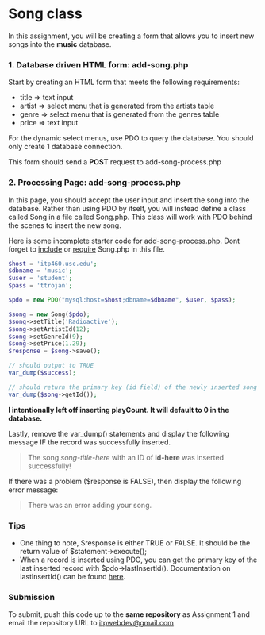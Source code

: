 Song class
==========

In this assignment, you will be creating a form that allows you to insert new songs into the __music__ database.

### 1. Database driven HTML form: add-song.php

Start by creating an HTML form that meets the following requirements:

* title => text input
* artist => select menu that is generated from the artists table
* genre => select menu that is generated from the genres table
* price => text input

For the dynamic select menus, use PDO to query the database. You should only create 1 database connection.

This form should send a __POST__ request to add-song-process.php

### 2. Processing Page: add-song-process.php

In this page, you should accept the user input and insert the song into the database. Rather than using PDO by itself, you will instead define a class called Song in a file called Song.php. This class will work with PDO behind the scenes to insert the new song. 

Here is some incomplete starter code for add-song-process.php.  Dont forget to [include](http://www.php.net/manual/en/function.include.php) or [require](http://www.php.net/manual/en/function.require.php) Song.php in this file.

```php
$host = 'itp460.usc.edu';
$dbname = 'music';
$user = 'student';
$pass = 'ttrojan';

$pdo = new PDO("mysql:host=$host;dbname=$dbname", $user, $pass);

$song = new Song($pdo);
$song->setTitle('Radioactive');
$song->setArtistId(12);
$song->setGenreId(9);
$song->setPrice(1.29);
$response = $song->save();

// should output to TRUE
var_dump($success);

// should return the primary key (id field) of the newly inserted song record. See Tips section
var_dump($song->getId());
```

__I intentionally left off inserting playCount. It will default to 0 in the database.__

Lastly, remove the var_dump() statements and display the following message IF the record was successfully inserted.

> The song _song-title-here_ with an ID of __id-here__ was inserted successfully!

If there was a problem ($response is FALSE), then display the following error message:

> There was an error adding your song.

### Tips

* One thing to note, $response is either TRUE or FALSE. It should be the return value of $statement->execute();
* When a record is inserted using PDO, you can get the primary key of the last inserted record with $pdo->lastInsertId(). Documentation on lastInsertId() can be found [here](http://www.php.net/manual/en/pdo.lastinsertid.php).

### Submission

To submit, push this code up to the __same repository__ as Assignment 1 and email the repository URL to itpwebdev@gmail.com